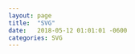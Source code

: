 ```yaml
---
layout: page
title:  "SVG"
date:   2018-05-12 01:01:01 -0600
categories: SVG
---
```

<style>
  .monster {
    Margin: 10 auto;
    width: 85px;
    height: 94px;
    background: url('/assets/img/bluemansprite.png') left center;
    animation: play 0.8s steps(6) infinite;
  }
  @keyframes play {
   100% { background-position: -429px; }
}
</style>

<div class="monster">
</div>
